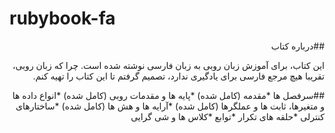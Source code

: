 # rubybook-fa

<div dir="rtl">
##درباره کتاب

این کتاب، برای آموزش زبان روبی به زبان فارسی نوشته شده است. چرا که زبان روبی، تقریبا هیچ مرجع فارسی برای یادگیری ندارد، تصمیم گرفتم تا این کتاب را تهیه کنم. 

##سرفصل ها
*مقدمه (کامل شده)
*پایه ها و مقدمات روبی (کامل شده)
*انواع داده ها و متغیرها، ثابت ها و عملگرها (کامل شده)
*آرایه ها و هش ها (کامل شده)
*ساختارهای کنترلی 
*حلقه های تکرار
*توابع
*کلاس ها و شی گرایی

</div>
